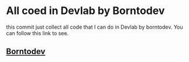 # All coed in Devlab by Borntodev

this commit just collect all code that I can do in Devlab by borntodev. You can follow this link to see.

## <a href="https://borntodev.com/devlab" target="_blank">Borntodev</a>

